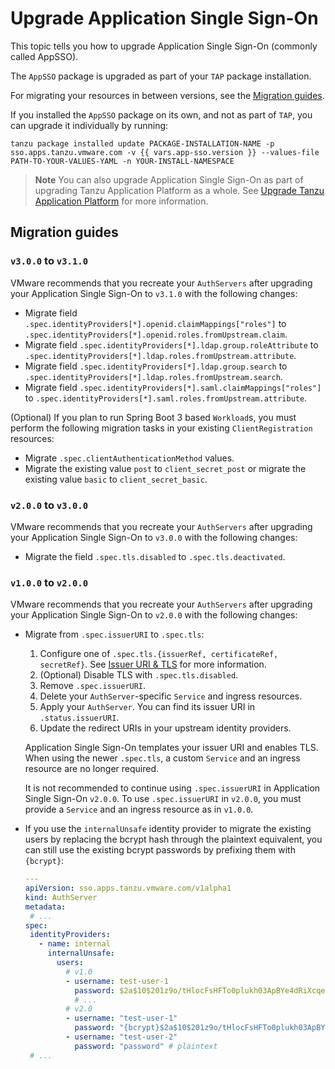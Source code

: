 # Upgrade Application Single Sign-On

This topic tells you how to upgrade Application Single Sign-On (commonly called AppSSO).

The `AppSSO` package is upgraded as part of your `TAP` package installation.

For migrating your resources in between versions, see the [Migration
guides](#migration-guides).

If you installed the `AppSSO` package on its own, and not as part of `TAP`, you
can upgrade it individually by running:

```console
tanzu package installed update PACKAGE-INSTALLATION-NAME -p sso.apps.tanzu.vmware.com -v {{ vars.app-sso.version }} --values-file PATH-TO-YOUR-VALUES-YAML -n YOUR-INSTALL-NAMESPACE
```

>**Note** You can also upgrade Application Single Sign-On as part of upgrading 
> Tanzu Application Platform as a whole. See [Upgrade Tanzu Application
>Platform](../../../upgrading.hbs.md) for more information.

## <a id="migration-guides"></a> Migration guides

### <a id="v3-to-v3_1"></a> `v3.0.0` to `v3.1.0`

VMware recommends that you recreate your `AuthServers` after upgrading your
Application Single Sign-On to `v3.1.0` with the following changes:

- Migrate field `.spec.identityProviders[*].openid.claimMappings["roles"]` to
  `.spec.identityProviders[*].openid.roles.fromUpstream.claim`.
- Migrate field `.spec.identityProviders[*].ldap.group.roleAttribute` to
  `.spec.identityProviders[*].ldap.roles.fromUpstream.attribute`.
- Migrate field `.spec.identityProviders[*].ldap.group.search` to
  `.spec.identityProviders[*].ldap.roles.fromUpstream.search`.
- Migrate field `.spec.identityProviders[*].saml.claimMappings["roles"]` to
  `.spec.identityProviders[*].saml.roles.fromUpstream.attribute`.

(Optional) If you plan to run Spring Boot 3 based `Workload`s, you must perform
the following migration tasks in your existing `ClientRegistration` resources:

- Migrate `.spec.clientAuthenticationMethod` values. 
- Migrate the existing value `post` to `client_secret_post` or migrate the existing
  value `basic` to `client_secret_basic`. 

### <a id="v2-to-v3"></a> `v2.0.0` to `v3.0.0`

VMware recommends that you recreate your `AuthServers` after upgrading your
Application Single Sign-On to `v3.0.0` with the following changes:

- Migrate the field `.spec.tls.disabled` to `.spec.tls.deactivated`.

### <a id="v1-to-v2"></a> `v1.0.0` to `v2.0.0`

VMware recommends that you recreate your `AuthServers` after upgrading your
Application Single Sign-On to `v2.0.0` with the following changes:

- Migrate from `.spec.issuerURI` to `.spec.tls`:

    1. Configure one of `.spec.tls.{issuerRef, certificateRef, secretRef}`. See
       [Issuer URI & TLS](../service-operators/issuer-uri-and-tls.hbs.md) for more
       information.
    1. (Optional) Disable TLS with `.spec.tls.disabled`.
    1. Remove `.spec.issuerURI`.
    1. Delete your `AuthServer`-specific `Service` and ingress resources.
    1. Apply your `AuthServer`. You can find its issuer URI in
       `.status.issuerURI`.
    1. Update the redirect URIs in your upstream identity providers.

    Application Single Sign-On templates your issuer URI and enables TLS. 
    When using the newer `.spec.tls`, a custom `Service` and an ingress resource 
    are no longer required.

    It is not recommended to continue using `.spec.issuerURI` in
    Application Single Sign-On `v2.0.0`. To use `.spec.issuerURI` in `v2.0.0`, 
    you must provide a `Service` and an ingress resource as in `v1.0.0`.

- If you use the `internalUnsafe` identity provider to migrate the existing users
  by replacing the bcrypt hash through the plaintext equivalent, you can still
  use the existing bcrypt passwords by prefixing them with `{bcrypt}`:

    ```yaml
    ---
    apiVersion: sso.apps.tanzu.vmware.com/v1alpha1
    kind: AuthServer
    metadata:
     # ...
    spec:
     identityProviders:
       - name: internal
         internalUnsafe:
           users:
             # v1.0
             - username: test-user-1
               password: $2a$10$201z9o/tHlocFsHFTo0plukh03ApBYe4dRiXcqeyRQH6CNNtS8jWK # bcrypt-encoded "password"
               # ...
             # v2.0
             - username: "test-user-1"
               password: "{bcrypt}$2a$10$201z9o/tHlocFsHFTo0plukh03ApBYe4dRiXcqeyRQH6CNNtS8jWK" # same bcrypt hash, with {bcrypt} prefix
             - username: "test-user-2"
               password: "password" # plaintext
     # ...
    ```

